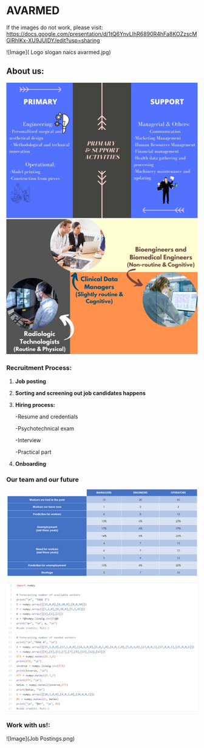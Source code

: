 #                                                                               AVARMED

If the images do not work, please visit: https://docs.google.com/presentation/d/1tQ6YnvLIhR6890R4hFa8KOZzscMGlRhlKx-XU9JUlDY/edit?usp=sharing

![Image]( Logo slogan naics avarmed.jpg)

## About us:
![Image](https://github.com/Ainhoa-Urtasun-UPNA/hohr-project-group-assignment-avarmed/blob/gh-pages/Primary%20and%20support%20activities.jpg)
![Image](https://github.com/Ainhoa-Urtasun-UPNA/hohr-project-group-assignment-avarmed/blob/gh-pages/Cognitive%20Routine%20Esquema.jpg)


### Recruitment Process:

1) **Job posting**

2) **Sorting and screening out job candidates happens**

3) **Hiring process:**

   -Resume and credentials

   -Psychotechnical exam 

   -Interview

   -Practical part

4) **Onboarding**


### Our team and our future
![Image](predictionworkers.PNG)


![Image](code.PNG)


### Work with us!:  
![Image](Job Postings.png)
